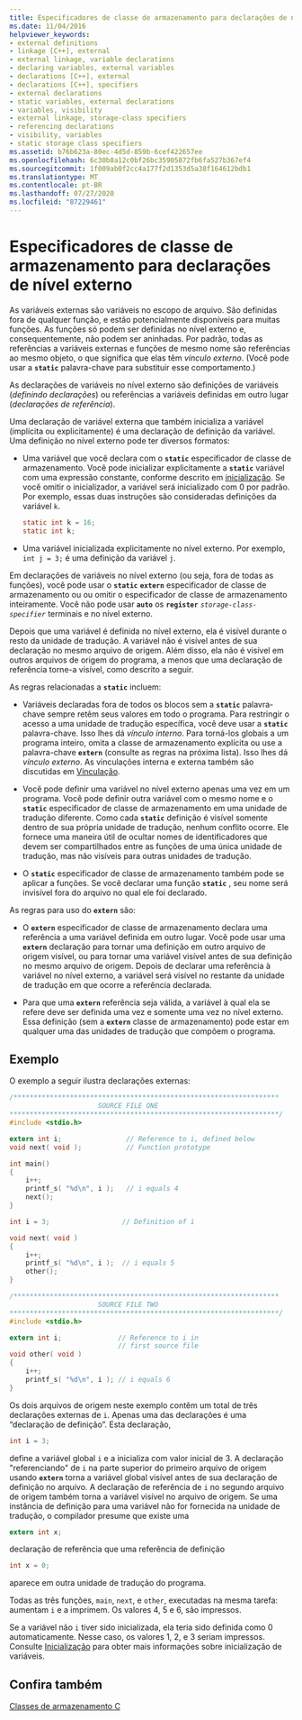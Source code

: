 ```yaml
---
title: Especificadores de classe de armazenamento para declarações de nível externo
ms.date: 11/04/2016
helpviewer_keywords:
- external definitions
- linkage [C++], external
- external linkage, variable declarations
- declaring variables, external variables
- declarations [C++], external
- declarations [C++], specifiers
- external declarations
- static variables, external declarations
- variables, visibility
- external linkage, storage-class specifiers
- referencing declarations
- visibility, variables
- static storage class specifiers
ms.assetid: b76b623a-80ec-4d5d-859b-6cef422657ee
ms.openlocfilehash: 6c30b8a12c0bf26bc35905872fb6fa527b367ef4
ms.sourcegitcommit: 1f009ab0f2cc4a177f2d1353d5a38f164612bdb1
ms.translationtype: MT
ms.contentlocale: pt-BR
ms.lasthandoff: 07/27/2020
ms.locfileid: "87229461"
---
```

# <a name="storage-class-specifiers-for-external-level-declarations"></a>Especificadores de classe de armazenamento para declarações de nível externo

As variáveis externas são variáveis no escopo de arquivo. São definidas fora de qualquer função, e estão potencialmente disponíveis para muitas funções. As funções só podem ser definidas no nível externo e, consequentemente, não podem ser aninhadas. Por padrão, todas as referências a variáveis externas e funções de mesmo nome são referências ao mesmo objeto, o que significa que elas têm *vínculo externo*. (Você pode usar a **`static`** palavra-chave para substituir esse comportamento.)

As declarações de variáveis no nível externo são definições de variáveis (*definindo declarações*) ou referências a variáveis definidas em outro lugar (*declarações de referência*).

Uma declaração de variável externa que também inicializa a variável (implícita ou explicitamente) é uma declaração de definição da variável. Uma definição no nível externo pode ter diversos formatos:

- Uma variável que você declara com o **`static`** especificador de classe de armazenamento. Você pode inicializar explicitamente a **`static`** variável com uma expressão constante, conforme descrito em [inicialização](../c-language/initialization.md). Se você omitir o inicializador, a variável será inicializado com 0 por padrão. Por exemplo, essas duas instruções são consideradas definições da variável `k`.

    ```C
    static int k = 16;
    static int k;
    ```

- Uma variável inicializada explicitamente no nível externo. Por exemplo, `int j = 3;` é uma definição da variável `j`.

Em declarações de variáveis no nível externo (ou seja, fora de todas as funções), você pode usar o **`static`** **`extern`** especificador de classe de armazenamento ou ou omitir o especificador de classe de armazenamento inteiramente. Você não pode usar **`auto`** os **`register`** *`storage-class-specifier`* terminais e no nível externo.

Depois que uma variável é definida no nível externo, ela é visível durante o resto da unidade de tradução. A variável não é visível antes de sua declaração no mesmo arquivo de origem. Além disso, ela não é visível em outros arquivos de origem do programa, a menos que uma declaração de referência torne-a visível, como descrito a seguir.

As regras relacionadas a **`static`** incluem:

- Variáveis declaradas fora de todos os blocos sem a **`static`** palavra-chave sempre retêm seus valores em todo o programa. Para restringir o acesso a uma unidade de tradução específica, você deve usar a **`static`** palavra-chave. Isso lhes dá *vínculo interno*. Para torná-los globais a um programa inteiro, omita a classe de armazenamento explícita ou use a palavra-chave **`extern`** (consulte as regras na próxima lista). Isso lhes dá *vínculo externo*. As vinculações interna e externa também são discutidas em [Vinculação](../c-language/linkage.md).

- Você pode definir uma variável no nível externo apenas uma vez em um programa. Você pode definir outra variável com o mesmo nome e o **`static`** especificador de classe de armazenamento em uma unidade de tradução diferente. Como cada **`static`** definição é visível somente dentro de sua própria unidade de tradução, nenhum conflito ocorre. Ele fornece uma maneira útil de ocultar nomes de identificadores que devem ser compartilhados entre as funções de uma única unidade de tradução, mas não visíveis para outras unidades de tradução.

- O **`static`** especificador de classe de armazenamento também pode se aplicar a funções. Se você declarar uma função **`static`** , seu nome será invisível fora do arquivo no qual ele foi declarado.

As regras para uso do **`extern`** são:

- O **`extern`** especificador de classe de armazenamento declara uma referência a uma variável definida em outro lugar. Você pode usar uma **`extern`** declaração para tornar uma definição em outro arquivo de origem visível, ou para tornar uma variável visível antes de sua definição no mesmo arquivo de origem. Depois de declarar uma referência à variável no nível externo, a variável será visível no restante da unidade de tradução em que ocorre a referência declarada.

- Para que uma **`extern`** referência seja válida, a variável à qual ela se refere deve ser definida uma vez e somente uma vez no nível externo. Essa definição (sem a **`extern`** classe de armazenamento) pode estar em qualquer uma das unidades de tradução que compõem o programa.

## <a name="example"></a>Exemplo

O exemplo a seguir ilustra declarações externas:

```C
/******************************************************************
                      SOURCE FILE ONE
*******************************************************************/
#include <stdio.h>

extern int i;                // Reference to i, defined below
void next( void );           // Function prototype

int main()
{
    i++;
    printf_s( "%d\n", i );   // i equals 4
    next();
}

int i = 3;                  // Definition of i

void next( void )
{
    i++;
    printf_s( "%d\n", i );  // i equals 5
    other();
}

/******************************************************************
                      SOURCE FILE TWO
*******************************************************************/
#include <stdio.h>

extern int i;              // Reference to i in
                           // first source file
void other( void )
{
    i++;
    printf_s( "%d\n", i ); // i equals 6
}
```

Os dois arquivos de origem neste exemplo contêm um total de três declarações externas de `i`. Apenas uma das declarações é uma “declaração de definição”. Esta declaração,

```C
int i = 3;
```

define a variável global `i` e a inicializa com valor inicial de 3. A declaração "referenciando" de `i` na parte superior do primeiro arquivo de origem usando **`extern`** torna a variável global visível antes de sua declaração de definição no arquivo. A declaração de referência de `i` no segundo arquivo de origem também torna a variável visível no arquivo de origem. Se uma instância de definição para uma variável não for fornecida na unidade de tradução, o compilador presume que existe uma

```C
extern int x;
```

declaração de referência que uma referência de definição

```C
int x = 0;
```

aparece em outra unidade de tradução do programa.

Todas as três funções, `main`, `next`, e `other`, executadas na mesma tarefa: aumentam `i` e a imprimem. Os valores 4, 5 e 6, são impressos.

Se a variável não `i` tiver sido inicializada, ela teria sido definida como 0 automaticamente. Nesse caso, os valores 1, 2, e 3 seriam impressos. Consulte [Inicialização](../c-language/initialization.md) para obter mais informações sobre inicialização de variáveis.

## <a name="see-also"></a>Confira também

[Classes de armazenamento C](../c-language/c-storage-classes.md)
